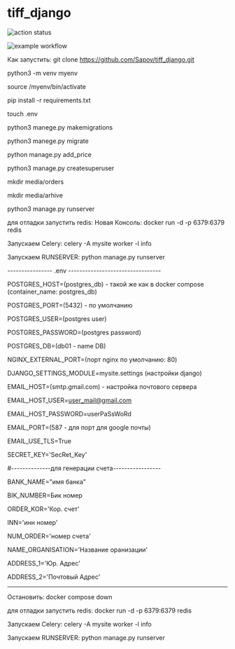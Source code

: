 # tiff_django
![action status](https://github.com/Sapov/tiff_django/actions/workflows/django.yml/badge.svg)


![example workflow](https://github.com/Sapov/tiff_django/actions/workflows/django.yml/badge.svg)


Как запустить: 
git clone https://github.com/Sapov/tiff_django.git

python3 -m venv myenv

source /myenv/bin/activate

pip install -r requirements.txt

touch .env

python3 manege.py makemigrations

python3 manege.py migrate

python manage.py add_price

python3 manage.py createsuperuser

mkdir media/orders

mkdir media/arhive

python3 manage.py runserver


для отладки запустить redis:
Новая Консоль:
docker run -d -p 6379:6379 redis

Запускаем Celery:
celery -A mysite worker -l info

Запускаем RUNSERVER:
python manage.py runserver
   
---------------- .env ---------------------------------

POSTGRES_HOST=(postgres_db) - такой же как в docker compose (container_name: postgres_db)

POSTGRES_PORT=(5432) - по умолчанию 

POSTGRES_USER=(postgres user) 

POSTGRES_PASSWORD=(postgres password)

POSTGRES_DB=(db01 - name DB)

NGINX_EXTERNAL_PORT=(порт nginx по умолчанию: 80) 

DJANGO_SETTINGS_MODULE=mysite.settings (настройки django)

EMAIL_HOST=(smtp.gmail.com) - настройка почтового сервера

EMAIL_HOST_USER=user_mail@gmail.com

EMAIL_HOST_PASSWORD=userPaSsWoRd 

EMAIL_PORT=(587 - для порт для google почты)

EMAIL_USE_TLS=True


SECRET_KEY='SecRet_Key' 

#--------------для генерации счета-----------------

BANK_NAME="имя банка" 

BIK_NUMBER=Бик номер 

ORDER_KOR='Кор. счет'

INN='инн номер'

NUM_ORDER='номер счета'

NAME_ORGANISATION='Название оранизации'

ADDRESS_1='Юр. Адрес'

ADDRESS_2='Почтовый Адрес'

_____________________________________________________


Остановить: docker compose down

для отладки запустить redis:
docker run -d -p 6379:6379 redis

Запускаем Celery:
celery -A mysite worker -l info

Запускаем RUNSERVER:
python manage.py runserver
